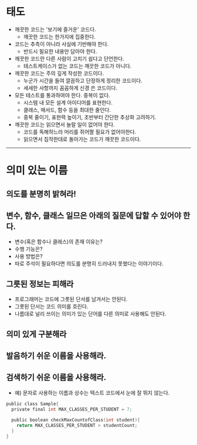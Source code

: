 # 태도 

* 깨끗한 코드는 '보기에 즐거운' 코드다.
  * 깨끗한 코드는 한가지에 집중한다.
* 코드는 추측이 아니라 사실에 기반해야 한다.
  * 반드시 필요한 내용만 담아야 한다.
* 깨끗한 코드란 다른 사람이 고치기 쉽다고 단언한다.
  * 테스트케이스가 없는 코드는 깨끗한 코드가 아니다.
* 깨끗한 코드는 주의 깊게 작성한 코드이다.
  * 누군가 시간을 들여 깔끔하고 단정하게 정리한 코드이다.
  * 세세한 사항까지 꼼꼼하게 신경 쓴 코드이다.
* 모든 테스트를 통과하여야 한다. 중복이 없다.
  * 시스템 내 모든 설계 아이디어를 표현한다.
  * 클래스, 매서드, 함수 등을 최대한 줄인다.
  * 중복 줄이기, 표현력 높이기, 초반부터 간단한 추상화 고려하기.
* 깨끗한 코드는 읽으면서 놀랄 일이 없어야 한다.
  * 코드를 독해하느라 머리를 쥐어짤 필요가 없어야한다.
  * 읽으면서 짐작한대로 돌아가는 코드가 깨끗한 코드이다.      
---
# 의미 있는 이름
## 의도를 분명히 밝혀라!
## 변수, 함수, 클래스 일므은 아래의 질문에 답할 수 있어야 한다.
* 변수(혹은 함수나 클래스)의 존재 이유는?
* 수행 기능은?
* 사용 방법은?
* 따로 주석이 필요하다면 의도를 분명히 드러내지 못했다는 이야기이다.
## 그릇된 정보는 피해라
* 프로그래머는 코드에 그릇된 단서를 남겨서는 안된다.
* 그릇된 단서는 코드 의미를 흐린다.
* 나름대로 널리 쓰이는 의미가 있는 단어를 다른 의미로 사용해도 안된다.
## 의미 있게 구분해라
## 발음하기 쉬운 이름을 사용해라.
## 검색하기 쉬운 이름을 사용해라.
* 예) 문자로 사용하는 이름과 상수는 텍스트 코드에서 눈에 잘 뛰지 않는다.
```C
public class Sample{
  private final int MAX_CLASSES_PER_STUDENT = 7;
 
  public boolean checkMaxCountofClass(int student){
    return MAX_CLASSES_PER_STUDENT > studentCount;
  }
}
```
